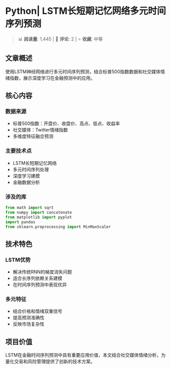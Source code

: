 # Python| LSTM长短期记忆网络多元时间序列预测

> 📊 **阅读量**: 1,445 | 💬 **评论**: 2 | ⭐ **收藏**: 中等

## 文章概述

使用LSTM神经网络进行多元时间序列预测，结合标普500指数数据和社交媒体情绪指数，展示深度学习在金融预测中的应用。

## 核心内容

### 数据来源
- 标普500指数：开盘价、收盘价、高点、低点、收益率
- 社交媒体：Twitter情绪指数
- 多维度特征融合预测

### 主要技术点
- LSTM长短期记忆网络
- 多元时间序列处理
- 深度学习建模
- 金融数据分析

### 涉及的库
```python
from math import sqrt
from numpy import concatenate
from matplotlib import pyplot
import pandas
from sklearn.preprocessing import MinMaxScaler
```

## 技术特色

### LSTM优势
- 解决传统RNN的梯度消失问题
- 适合长序列依赖关系建模
- 在时间序列预测中表现优异

### 多元特征
- 结合价格和情绪双重信号
- 提高预测准确性
- 反映市场复杂性

## 项目价值

LSTM在金融时间序列预测中具有重要应用价值，本文结合社交媒体情绪分析，为量化交易和风险管理提供了创新的技术方案。